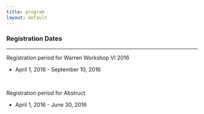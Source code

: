 ```yaml
---
title: program
layout: default
---
```

<!-- MAIN CONTENT -->
<div id="main_content_wrap" class="outer">
  <section id="main_content" class="inner">
  <h3>Registration Dates</h3>
  <hr>
  <p>Registration period for Warren Workshop VI 2016</p>
  <ul>
  <li>April 1, 2016 - September 10, 2016</li>
  </ul>
  <br>
  <p>Registration period for Abstruct</p>
  <ul>
  <li>April 1, 2016 - June 30, 2016</li>
  </ul>   
  </section>
</div>
